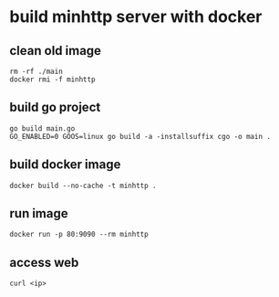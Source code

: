 # build minhttp server with docker

## clean old image

```
rm -rf ./main
docker rmi -f minhttp
```

## build go project
```
go build main.go
GO_ENABLED=0 GOOS=linux go build -a -installsuffix cgo -o main .
```

## build docker image
```
docker build --no-cache -t minhttp .
```


## run image
```
docker run -p 80:9090 --rm minhttp
```

## access web
```
curl <ip>
```
